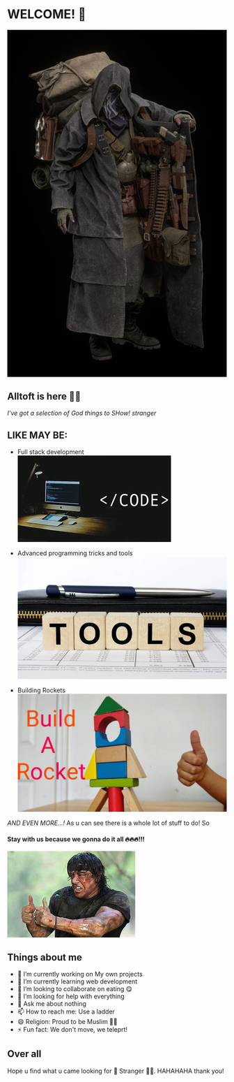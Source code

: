 # WELCOME! 👋
![alt text](Merchant_RE4_remake.webp)

## Alltoft is here 🐱‍👤

*I've got a selection of God things to SHow! stranger*

## LIKE MAY BE:

- Full stack development
![Full stack development](download.jpg)

- Advanced programming tricks and tools
![alt text](word-tools-written-wooden-cube-pen-wallet-193233791.webp)

- Building Rockets
![alt text](maxresdefault.jpg)

*AND EVEN MORE...!*
As u can see there is a whole lot of stuff to do! So
#### Stay with us because we gonna do it all 🔥🔥🔥!!!

![alt text](OIP.jpg)


## Things about me
- 🔭 I’m currently working on My own projects
- 🌱 I’m currently learning web development
- 👯 I’m looking to collaborate on eating 😋
- 🤔 I’m looking for help with everything
- 💬 Ask me about nothing
- 📫 How to reach me: Use a ladder
- 😄 Religion: Proud to be Muslim 👳‍♂️
- ⚡ Fun fact: We don't move, we teleprt!

## Over all
Hope u find what u came looking for 🤗 Stranger 🐱‍👤.
HAHAHAHA thank you!
